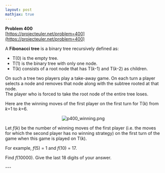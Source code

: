 ```yaml
---
layout: post
mathjax: true
---
```

**Problem 400**  
[https://projecteuler.net/problem=400](https://projecteuler.net/problem=400)

<p>
A <b>Fibonacci tree</b> is a binary tree recursively defined as:</p><ul><li>T(0) is the empty tree.
</li><li>T(1) is the binary tree with only one node.
</li><li>T(<var>k</var>) consists of a root node that has T(<var>k</var>-1) and T(<var>k</var>-2) as children.
</li></ul><p>
On such a tree two players play a take-away game. On each turn a player selects a node and removes that node along with the subtree rooted at that node.<br />
The player who is forced to take the root node of the entire tree loses.</p><p>

</p><p>
Here are the winning moves of the first player on the first turn for T(<var>k</var>) from <var>k</var>=1 to <var>k</var>=6.
</p><p align="center"><img src="project/images/p400_winning.png" class="dark_img" alt="p400_winning.png" /></p>



Let <var>f</var>(<var>k</var>) be the number of winning moves of the first player (i.e. the moves for which the second player has no winning strategy) on the first turn of the game when this game is played on T(<var>k</var>).


<p>
For example, <var>f</var>(5) = 1 and <var>f</var>(10) = 17.
</p>

<p>
Find <var>f</var>(10000). Give the last 18 digits of your answer.
</p>
---
